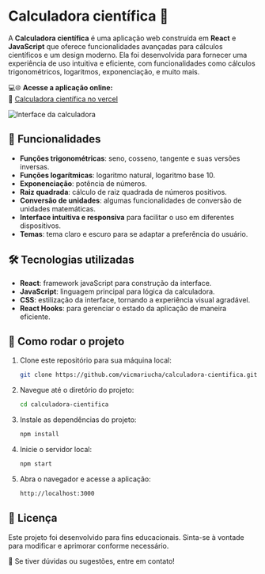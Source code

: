 # Calculadora científica 🔢

A **Calculadora científica** é uma aplicação web construída em **React** e **JavaScript** que oferece funcionalidades avançadas para cálculos científicos e um design moderno. Ela foi desenvolvida para fornecer uma experiência de uso intuitiva e eficiente, com funcionalidades como cálculos trigonométricos, logaritmos, exponenciação, e muito mais.

💻🌐 **Acesse a aplicação online:**  
🔗 [Calculadora científica no vercel](https://calculadora-cientifica-seven.vercel.app/)

![Interface da calculadora](https://cdn.discordapp.com/attachments/1089566799714078840/1351636664316858369/image.png?ex=67f81a3c&is=67f6c8bc&hm=28fc7d5b7bb34df2a9b775556dcd1e14d6fb317627e506a887b80bd96d47e3fd&)

## 📌 Funcionalidades

- **Funções trigonométricas**: seno, cosseno, tangente e suas versões inversas.
- **Funções logarítmicas**: logaritmo natural, logaritmo base 10.
- **Exponenciação**: potência de números.
- **Raiz quadrada**: cálculo de raiz quadrada de números positivos.
- **Conversão de unidades**: algumas funcionalidades de conversão de unidades matemáticas.
- **Interface intuitiva e responsiva** para facilitar o uso em diferentes dispositivos.
- **Temas**: tema claro e escuro para se adaptar a preferência do usuário.

## 🛠️ Tecnologias utilizadas

- **React**: framework javaScript para construção da interface.
- **JavaScript**: linguagem principal para lógica da calculadora.
- **CSS**: estilização da interface, tornando a experiência visual agradável.
- **React Hooks**: para gerenciar o estado da aplicação de maneira eficiente.

## 🚀 Como rodar o projeto

1. Clone este repositório para sua máquina local:
   ```bash
   git clone https://github.com/vicmariucha/calculadora-cientifica.git
   
2. Navegue até o diretório do projeto:
   ```bash
   cd calculadora-cientifica
   
3. Instale as dependências do projeto:
   ```bash
   npm install
   
4. Inicie o servidor local:
   ```bash
   npm start
   
5. Abra o navegador e acesse a aplicação:
   ```bash
   http://localhost:3000

## 📝 Licença

Este projeto foi desenvolvido para fins educacionais. Sinta-se à vontade para modificar e aprimorar conforme necessário.

📩 Se tiver dúvidas ou sugestões, entre em contato!

